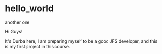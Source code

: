 # hello_world
another one

Hi Guys!

It's Durba here, I am preparing myself to be a good JFS developer, 
and this is my first project in this course.
